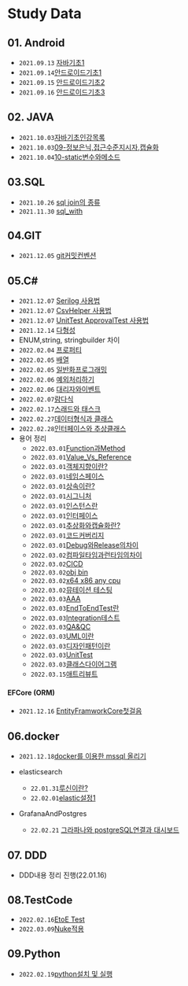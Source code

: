 # Study Data

## 01. Android

- `2021.09.13`  [자바기초1](./01.Android/0913/01.자바기초1/2021.09.13_자바기초정리1.md)
- `2021.09.14`[안드로이드기초1](./01.Android/0914/01.안드로이드1/2021년09월14일_안드로이드1.md)
- `2021.09.15` [안드로이드기초2](./01.Android/0915/01.안드로이드2/2021.09.15_안드로이드2.md)
- `2021.09.16` [안드로이드기초3](./01.Android/0916/01.안드로이드3/2021.09.16_안드로이드3.md)

## 02. JAVA

- `2021.10.03`[자바기초인강목록](./02.JAVA/1003/01.자바기초인강목록/윤성우열혈자바기초인강.md)
- `2021.10.03`[09-정보은닉,접근수준지시자,캡슐화](./02.JAVA/1003/02.정보은닉과캡슐화/2021.10.03_정보은닉과캡슐화.md)
- `2021.10.04`[10-static변수와메소드](./02.JAVA/1004/2021.10.04_java-static.md)

## 03.SQL

- `2021.10.26` [sql join의 종류](./03.SQL/2021/10/1026/2021년10월26일_join의종류.md)
- `2021.11.30` [sql_with](./03.SQL/2021/11/1130/WITH/2021.11.30_SQL문의WITH.md)

## 04.GIT

-  `2021.12.05` [git커밋컨벤션](./04.GIT/2021/12/1205/git커밋컨벤션/Git커밋할때사용하는개발컨벤션.md)

## 05.C#

- `2021.12.07` [Serilog 사용법](./05.Csharp/2021/12/1207/Serilog/2021.12.07_Serilog사용법.md)
- `2021.12.07` [CsvHelper 사용법](./05.Csharp/2021/12/1207/CsvHelper/2021.12.07_CsvHelper사용법.md)
- `2021.12.07` [UnitTest ApprovalTest 사용법](./05.Csharp/2021/12/1207/UnitTest/ApprovalTest/2021.12.07_UnitTest(ApprovalTests,coverlet-coverage).md)
- `2021.12.14` [다형성](./05.Csharp/2021/12/1214/다형성.md)
- ENUM,string, stringbuilder 차이 
- `2022.02.04` [프로퍼티](./05.Csharp/2022/02/0204/프로퍼티/22.02.04_Csharp프로퍼티.md)
- `2022.02.05` [배열](./05.Csharp/2022/02/0205/배열/22.02.05_Csharp배열.md)
- `2022.02.05` [일반화프로그래밍](./05.Csharp/2022/02/0205/일반화프로그래밍/22.02.05_Csharp일반화프로그래밍.md)
- `2022.02.06` [예외처리하기](./05.Csharp/2022/02/0206/예외처리하기/22.02.06_Csharp예외처리하기.md)
- `2022.02.06` [대리자와이벤트](./05.Csharp/2022/02/0206/대리자와이벤트/22.02.06_Csharp대리자와이벤트.md)
- `2022.02.07`[람다식](./05.Csharp/2022/02/0207/람다식/22.02.07_Csharp람다식.md)
- `2022.02.17`[스래드와 태스크](./05.Csharp/2022/02/스래드와태스크/0217/스레드와태스크/22.02.17_스레드와태스크.md)
- `2022.02.27`[데이터형식과 클래스](./05.Csharp/2022/02/0226/22.02.26_데이터형식과클래스.md)
- `2022.02.28`[인터페이스와 추상클래스](./05.Csharp/2022/인터페이스와추상클래스/22.02.28_인터페이스와추상클래스.md)
- 용어 정리
  - `2022.03.01`[Function과Method](./05.Csharp/2022/객체지향/22.03.01_Function과Method.md)
  - `2022.03.01`[Value_Vs_Reference](./05.Csharp/2022/객체지향/22.03.01_Value_Vs_Reference.md)
  - `2022.03.01`[객체지향이란?](./05.Csharp/2022/객체지향/22.03.01_객체지향이란.md)
  - `2022.03.01`[네임스페이스](./05.Csharp/2022/객체지향/22.03.01_네임스페이스.md)
  - `2022.03.01`[상속이란?](./05.Csharp/2022/객체지향/22.03.01_상속이란.md)
  - `2022.03.01`[시그니처](./05.Csharp/2022/객체지향/22.03.01_시그니처.md)
  - `2022.03.01`[인스턴스란](./05.Csharp/2022/객체지향/22.03.01_인스턴스란.md)
  - `2022.03.01`[인터페이스](./05.Csharp/2022/객체지향/22.03.01_인터페이스.md)
  - `2022.03.01`[추상화와캡슐화란?](./05.Csharp/2022/객체지향/22.03.01_추상화와캡슐화란.md)
  - `2022.03.01`[코드커버리지](./05.Csharp/2022/객체지향/22.03.01_코드커버리지.md)
  - `2022.03.01`[Debug와Release의차이](./05.Csharp/2022/객체지향/22.03.02_Debug와Release의차이.md)
  - `2022.03.02`[컴파일타임과런타임의차이](./05.Csharp/2022/객체지향/22.03.02_컴파일타임과런타임의차이.md)
  - `2022.03.02`[CICD](./05.Csharp/2022/CICD/22.03.02_CICD.md)
  - `2022.03.02`[obj bin](./05.Csharp/2022/obj와bin/22.03.02_obj와bin.md)
  - `2022.03.02`[x64 x86 any cpu](./05.Csharp/2022/x64,x86,AnyCpu/22.03.02_x64,x86,AnyCpu.md)
  - `2022.03.02`[뮤테이션 테스팅](./05.Csharp/2022/뮤테이션테스트/22.03.02_뮤테이션테스트.md)
  - `2022.03.03`[AAA](./05.Csharp/2022/22.03.03_3A란/22.03.03_3A란.md)
  - `2022.03.03`[EndToEndTest란](./05.Csharp/2022/22.03.03_EndToEndTest란/22.03.03_EndToEndTest란.md)
  - `2022.03.03`[Integration테스트](./05.Csharp/2022/22.03.03_Integration테스트/22.03.03_Integration테스트.md)
  - `2022.03.03`[QA&QC](./05.Csharp/2022/22.03.03_QA와QC/22.03.03_QA와QC.md)
  - `2022.03.03`[UML이란](./05.Csharp/2022/22.03.03_UML이란/22.03.03_UML이란.md)
  - `2022.03.03`[디자인패턴이란](./05.Csharp/2022/22.03.03_디자인패턴이란/22.03.03_디자인패턴이란.md)
  - `2022.03.03`[UnitTest](./05.Csharp/2022/22.03.04_UnitTest/22.03.04_UnitTest.md)
  - `2022.03.03`[클래스다이어그램](./05.Csharp/2022/22.03.04_클래스다이어그램/22.03.04_클래스다이어그램.md)
  - `2022.03.15`[애트리뷰트](./05.Csharp/2022/애트리뷰트/22.03.15_Csharp애트리뷰트.md)
#### EFCore (ORM)
- `2021.12.16` [EntityFramworkCore첫걸음](./05.Csharp/2021/EFCore/2021/1206/2021.12.16_EFCore06.EntityFramworkCore첫걸음.md)
## 06.docker

- `2021.12.18`[docker를 이용한 mssql 올리기](./06Docker/2021/1218/2021.12.18_Docker_portsNotAvailable.md)
- elasticsearch
  - `22.01.31`[루신이란?](./06Docker/2022/01/0131/elk/22.01.31_Lucene이란.md)
  - `22.02.01`[elastic설정1](./06Docker/2022/02/01/elk/22.02.01_ElasticSearch1.md)

- GrafanaAndPostgres
  - `22.02.21` [그라파나와 postgreSQL연결과 대시보드](./06Docker/0.GrafanaAndPostgres/22.02.21_GrafanaAndPostgres-Connect.md)

## 07. DDD
- DDD내용 정리 진행(22.01.16)

## 08.TestCode
- `2022.02.16`[EtoE Test](./08.TestCode/2022/0216/22.02.16_CICD를위한E2ETEST.md)
- `2022.03.09`[Nuke적용](./05.Csharp/2022/Nuke/22.03.09_Nuke적용메뉴얼.md)

## 09.Python
- `2022.02.19`[python설치 및 실행 ](./09.Python/0.python설정/2022/0219/python/22.02.19_python설치및실행.md)
